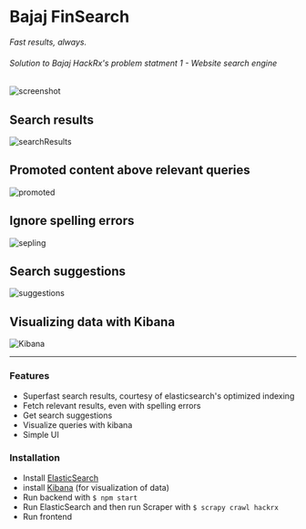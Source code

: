# Bajaj FinSearch
_Fast results, always._

###### Solution to Bajaj HackRx's problem statment 1 - Website search engine 
![screenshot](https://i.ibb.co/qr8rf4P/Screenshot-2021-07-23-192340.png)

## Search results
![searchResults](https://i.ibb.co/6v77gMt/healthinsurancebenefits.png)

## Promoted content above relevant queries 
![promoted](https://i.ibb.co/qWdNH9c/promotedcontent.png)

## Ignore spelling errors
![sepling](https://i.ibb.co/5kWZ2FV/autocorrectqueries.png)

## Search suggestions
![suggestions](https://i.ibb.co/mXvQvhz/suggestions.png)

## Visualizing data with Kibana
![Kibana](https://i.ibb.co/FqR02N1/kibana-Dashboard.png)

----
### Features

- Superfast search results, courtesy of elasticsearch's optimized indexing
- Fetch relevant results, even with spelling errors
- Get search suggestions
- Visualize queries with kibana 
- Simple UI
       
### Installation
- Install [ElasticSearch](https://www.elastic.co/guide/en/elasticsearch/reference/current/install-elasticsearch.html)
- install [Kibana](https://www.elastic.co/guide/en/kibana/current/install.html) (for visualization of data)
- Run backend with `$ npm start`
- Run ElasticSearch and then run Scraper with `$ scrapy crawl hackrx`
- Run frontend 
